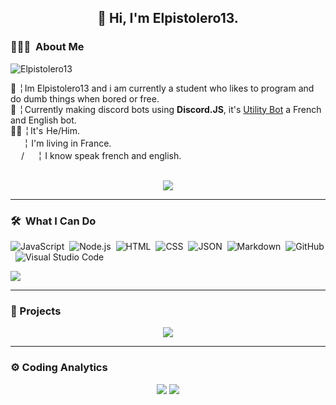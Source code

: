 <h2 align="center">👋 Hi, I'm Elpistolero13.</h2>
<h3> 👨🏻‍💻 &nbsp;About Me</h3>
<p align="left"> <img src="https://komarev.com/ghpvc/?username=Elpistolero131" alt="Elpistolero13" /> </p>

 📌 ╎ Im Elpistolero13 and i am currently a student who likes to program and do dumb things when bored or free.<br>
 🤖 ╎ Currently making discord bots using **Discord.JS**, it's <a href="https://www.utilitybot.me/">Utility Bot</a> a French and English bot.<br>
 👨‍💻 ╎ It's  He/Him.<br>
 <img src="https://freesvg.org/img/frenchflagframed.png" height="17em"/> ╎ I'm living in France.<br>
 <img src="https://freesvg.org/img/frenchflagframed.png" height="17em"/>/<img src="https://freesvg.org/img/Flag_of_the_United_States.png" height="17em"/> ╎ I know speak french and english.<br>
 <p align="center"><br>
    <a href="https://discord.com/users/691644619758370846">
      <img src="https://lanyard.cnrad.dev/api/691644619758370846"/>
       </a>
    </p>

-------

<h3> 🛠 &nbsp;What I Can Do </h3>

![JavaScript](https://img.shields.io/badge/-JavaScript-05122A?style=flat&logo=javascript)&nbsp;
![Node.js](https://img.shields.io/badge/-Node.js-05122A?style=flat&logo=node.js)&nbsp;
![HTML](https://img.shields.io/badge/-HTML-05122A?style=flat&logo=HTML5)&nbsp;
![CSS](https://img.shields.io/badge/-CSS-05122A?style=flat&logo=CSS3&logoColor=1572B6)&nbsp;
![JSON](https://img.shields.io/badge/-JSON-05122A?style=flat&logo=json)&nbsp;
![Markdown](https://img.shields.io/badge/-Markdown-05122A?style=flat&logo=markdown)&nbsp;
![GitHub](https://img.shields.io/badge/-GitHub-05122A?style=flat&logo=github)&nbsp;
![Visual Studio Code](https://img.shields.io/badge/-Visual%20Studio%20Code-05122A?style=flat&logo=visual-studio-code&logoColor=007ACC)&nbsp;

 <img src="https://github-readme-stats.vercel.app/api/top-langs/?username=Elpistolero131&theme=dark"/>

-------

<h3> 📎&nbsp;Projects </h3>
<p align="center">
<a href="https://github.com/Elpistolero131/UtilityBot"><img src="https://github-readme-stats.vercel.app/api/pin/?username=Elpistolero131&repo=UtilityBot&theme=radical"></a>
  </p>

-------
  
<h3> ⚙️&nbsp;Coding Analytics</h3>

<p align="center">
  <img src="https://github-readme-stats-eight-theta.vercel.app/api?username=Elpistolero131&show_icons=true&theme=dark&include_all_commits=true&count_private=true" href="https://github.com/Elpistolero131"/>
 <img src="https://github-readme-stats.vercel.app/api/wakatime?username=Elpistolero13&theme=radical&layout=compact" href="https://wakatime.com/@Elpistolero13"/>
</p>

